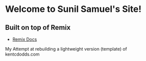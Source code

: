 # Welcome to Sunil Samuel's Site!
## Built on top of Remix
- [Remix Docs](https://remix.run/docs)

My Attempt at rebuilding a lightweight version (template) of kentcdodds.com 
